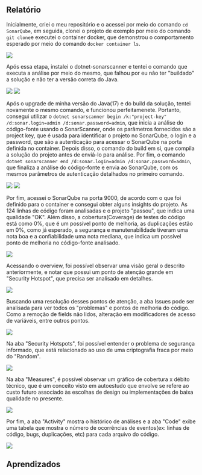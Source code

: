 ## Relatório
Inicialmente, criei o meu repositório e o acessei por meio do comando `cd SonarQube`, em seguida, clonei o projeto de exemplo por meio do comando `git clone`e executei o container docker, que demonstrou o comportamento esperado por meio do comando `docker container ls`.

<img src="https://github.com/vict0rcarvalh0/SonarQube/blob/main/assets/image.png">

Após essa etapa, instalei o dotnet-sonarscanner e tentei o comando que executa a análise por meio do mesmo, que falhou por eu não ter "buildado" a solução e não ter a versão correta do Java.

<img src="https://github.com/vict0rcarvalh0/SonarQube/blob/main/assets/image2.png">
<img src="https://github.com/vict0rcarvalh0/SonarQube/blob/main/assets/image3.png">

Após o upgrade de minha versão do Java(17) e do build da solução, tentei novamente o mesmo comando, e funcionou perfeitamenete. Portanto, consegui utilizar o `dotnet sonarscanner begin /k:"project-key" /d:sonar.login=admin /d:sonar.password=admin`, que inicia a análise do código-fonte usando o SonarScanner, onde os parâmetros fornecidos são a project key, que é usada para identificar o projeto no SonarQube, o login e a password, que são a autenticação para acessar o SonarQube na porta definida no container. Depois disso, o comando do build em si, que compila a solução do projeto antes de enviá-lo para análise. Por fim, o comando `dotnet sonarscanner end /d:sonar.login=admin /d:sonar.password=admin`, que finaliza a análise do código-fonte e envia ao SonarQube, com os mesmos parâmetros de autenticação detalhados no primeiro comando.

<img src="https://github.com/vict0rcarvalh0/SonarQube/blob/main/assets/image4.png">
<img src="https://github.com/vict0rcarvalh0/SonarQube/blob/main/assets/image6.png">

Por fim, acessei o SonarQube na porta 9000, de acordo com o que foi definido para o container e consegui obter alguns insights do projeto. As 124 linhas de código foram analisadas e o projeto "passou", que indica uma qualidade "OK". Além disso, a cobertura(Coverage) de testes do código está como 0%, que é um possível ponto de melhoria, as duplicações estão em 0%, como já esperado, a segurança e manutenabilidade tiveram uma nota boa e a confiabilidade uma nota mediana, que indica um possível ponto de melhoria no código-fonte analisado.

<img src="https://github.com/vict0rcarvalh0/SonarQube/blob/main/assets/image7.png">

Acessando o overview, foi possível observar uma visão geral o descrito anteriormente, e notar que possui um ponto de atenção grande em "Security Hotspot", que precisa ser analisado em detalhes.

<img src="https://github.com/vict0rcarvalh0/SonarQube/blob/main/assets/image8.png">

Buscando uma resolução desses pontos de atenção, a aba Issues pode ser analisada para ver todos os "problemas" e pontos de melhoria do código. Como a remoção de fields não lidos, alteração em modificadores de acesso de variáveis, entre outros pontos.

<img src="https://github.com/vict0rcarvalh0/SonarQube/blob/main/assets/image9.png">

Na aba "Security Hotspots", foi possível entender o problema de segurança informado, que está relacionado ao uso de uma criptografia fraca por meio do "Random".

<img src="https://github.com/vict0rcarvalh0/SonarQube/blob/main/assets/image10.png">

Na aba "Measures", é possível observar um gráfico de cobertura x débito técnico, que é um conceito visto em autoestudo que envolve se refere ao custo futuro associado às escolhas de design ou implementações de baixa qualidade no presente.

<img src="https://github.com/vict0rcarvalh0/SonarQube/blob/main/assets/image11.png">

Por fim, a aba "Activity" mostra o histórico de análises e a aba "Code" exibe uma tabela que mostra o número de ocorrências de eventos(ex: linhas de código, bugs, duplicações, etc) para cada arquivo do código.

<img src="https://github.com/vict0rcarvalh0/SonarQube/blob/main/assets/image12.png">

## Aprendizados
### 
